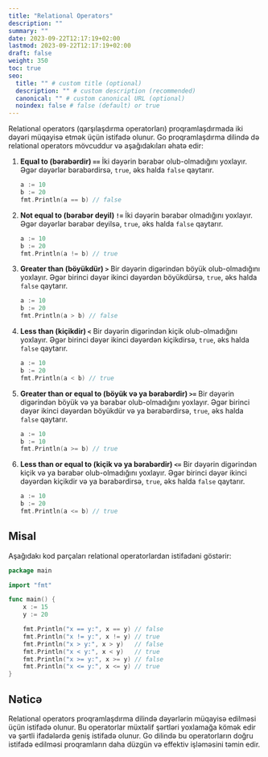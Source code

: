 ```yaml
---
title: "Relational Operators"
description: ""
summary: ""
date: 2023-09-22T12:17:19+02:00
lastmod: 2023-09-22T12:17:19+02:00
draft: false
weight: 350
toc: true
seo:
  title: "" # custom title (optional)
  description: "" # custom description (recommended)
  canonical: "" # custom canonical URL (optional)
  noindex: false # false (default) or true
---
```



Relational operators (qarşılaşdırma operatorları) proqramlaşdırmada iki dəyəri müqayisə etmək üçün istifadə olunur. Go proqramlaşdırma dilində də relational operators mövcuddur və aşağıdakıları əhatə edir:

1. **Equal to (bərabərdir) `==`**
   İki dəyərin bərabər olub-olmadığını yoxlayır. Əgər dəyərlər bərabərdirsə, `true`, əks halda `false` qaytarır.

   ```go
   a := 10
   b := 20
   fmt.Println(a == b) // false
   ```

2. **Not equal to (bərabər deyil) `!=`**
   İki dəyərin bərabər olmadığını yoxlayır. Əgər dəyərlər bərabər deyilsə, `true`, əks halda `false` qaytarır.

   ```go
   a := 10
   b := 20
   fmt.Println(a != b) // true
   ```

3. **Greater than (böyükdür) `>`**
   Bir dəyərin digərindən böyük olub-olmadığını yoxlayır. Əgər birinci dəyər ikinci dəyərdən böyükdürsə, `true`, əks halda `false` qaytarır.

   ```go
   a := 10
   b := 20
   fmt.Println(a > b) // false
   ```

4. **Less than (kiçikdir) `<`**
   Bir dəyərin digərindən kiçik olub-olmadığını yoxlayır. Əgər birinci dəyər ikinci dəyərdən kiçikdirsə, `true`, əks halda `false` qaytarır.

   ```go
   a := 10
   b := 20
   fmt.Println(a < b) // true
   ```

5. **Greater than or equal to (böyük və ya bərabərdir) `>=`**
   Bir dəyərin digərindən böyük və ya bərabər olub-olmadığını yoxlayır. Əgər birinci dəyər ikinci dəyərdən böyükdür və ya bərabərdirsə, `true`, əks halda `false` qaytarır.

   ```go
   a := 10
   b := 10
   fmt.Println(a >= b) // true
   ```

6. **Less than or equal to (kiçik və ya bərabərdir) `<=`**
   Bir dəyərin digərindən kiçik və ya bərabər olub-olmadığını yoxlayır. Əgər birinci dəyər ikinci dəyərdən kiçikdir və ya bərabərdirsə, `true`, əks halda `false` qaytarır.

   ```go
   a := 10
   b := 20
   fmt.Println(a <= b) // true
   ```

## Misal

Aşağıdakı kod parçaları relational operatorlardan istifadəni göstərir:

```go
package main

import "fmt"

func main() {
    x := 15
    y := 20

    fmt.Println("x == y:", x == y) // false
    fmt.Println("x != y:", x != y) // true
    fmt.Println("x > y:", x > y)   // false
    fmt.Println("x < y:", x < y)   // true
    fmt.Println("x >= y:", x >= y) // false
    fmt.Println("x <= y:", x <= y) // true
}
```

## Nəticə

Relational operators proqramlaşdırma dilində dəyərlərin müqayisə edilməsi üçün istifadə olunur. Bu operatorlar müxtəlif şərtləri yoxlamağa kömək edir və şərtli ifadələrdə geniş istifadə olunur. Go dilində bu operatorların doğru istifadə edilməsi proqramların daha düzgün və effektiv işləməsini təmin edir.
